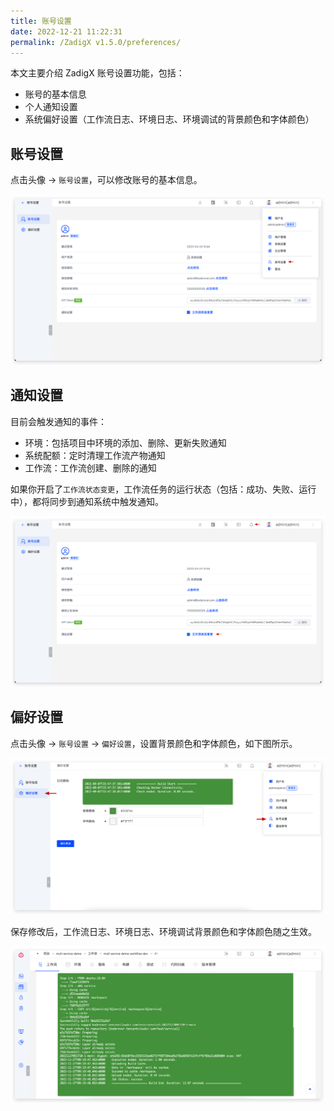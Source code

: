 ```yaml
---
title: 账号设置
date: 2022-12-21 11:22:31
permalink: /ZadigX v1.5.0/preferences/
---
```

本文主要介绍 ZadigX 账号设置功能，包括：

- 账号的基本信息
- 个人通知设置
- 系统偏好设置（工作流日志、环境日志、环境调试的背景颜色和字体颜色）

## 账号设置

点击头像 -> `账号设置`，可以修改账号的基本信息。

![账号设置](./_images/account_setting.png)

## 通知设置

目前会触发通知的事件：

- 环境：包括项目中环境的添加、删除、更新失败通知
- 系统配额：定时清理工作流产物通知
- 工作流：工作流创建、删除的通知

如果你开启了`工作流状态变更`，工作流任务的运行状态（包括：成功、失败、运行中），都将同步到通知系统中触发通知。

![账号设置](./_images/notify_setting.png)

## 偏好设置

点击头像 -> `账号设置` -> `偏好设置`，设置背景颜色和字体颜色，如下图所示。

![偏好设置](./_images/preferences_0.png)

保存修改后，工作流日志、环境日志、环境调试背景颜色和字体颜色随之生效。

![偏好设置](./_images/preferences_1.png)
